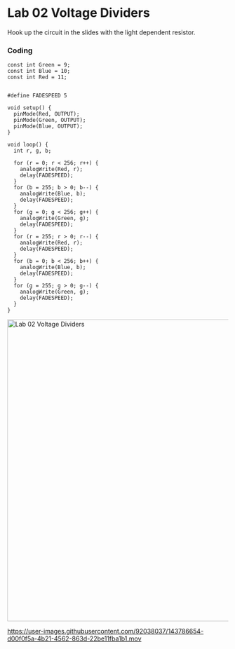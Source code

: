 # Lab 02 Voltage Dividers

Hook up the circuit in the slides with the light dependent resistor.

### Coding
```
const int Green = 9;
const int Blue = 10;
const int Red = 11;


#define FADESPEED 5

void setup() {
  pinMode(Red, OUTPUT);
  pinMode(Green, OUTPUT);
  pinMode(Blue, OUTPUT);
}

void loop() {
  int r, g, b;

  for (r = 0; r < 256; r++) { 
    analogWrite(Red, r);
    delay(FADESPEED);
  } 
  for (b = 255; b > 0; b--) { 
    analogWrite(Blue, b);
    delay(FADESPEED);
  } 
  for (g = 0; g < 256; g++) { 
    analogWrite(Green, g);
    delay(FADESPEED);
  } 
  for (r = 255; r > 0; r--) { 
    analogWrite(Red, r);
    delay(FADESPEED);
  } 
  for (b = 0; b < 256; b++) { 
    analogWrite(Blue, b);
    delay(FADESPEED);
  } 
  for (g = 255; g > 0; g--) { 
    analogWrite(Green, g);
    delay(FADESPEED);
  } 
}
```
<img width="689" alt="Lab 02 Voltage Dividers" src="https://user-images.githubusercontent.com/92038037/143786648-30055395-3305-4bab-aaff-ac72765af76e.png">


https://user-images.githubusercontent.com/92038037/143786654-d00f0f5a-4b21-4562-863d-22be11fba1b1.mov

